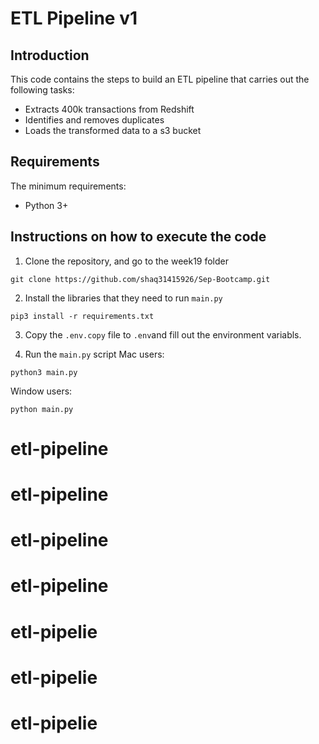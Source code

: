 # ETL Pipeline v1

## Introduction
This code contains the steps to build an ETL pipeline that carries out the following tasks:
- Extracts 400k transactions from Redshift
- Identifies and removes duplicates
- Loads the transformed data to a s3 bucket

## Requirements
The minimum requirements:
- Python 3+

## Instructions on how to execute the code

1. Clone the repository, and go to the week19 folder
````
git clone https://github.com/shaq31415926/Sep-Bootcamp.git
````

2. Install the libraries that they need to run `main.py`
````
pip3 install -r requirements.txt
````

3. Copy the `.env.copy` file to `.env`and fill out the environment variabls.

4. Run the `main.py` script
Mac users:
```
python3 main.py
```

Window users:
```
python main.py
```
# etl-pipeline
# etl-pipeline
# etl-pipeline
# etl-pipeline
# etl-pipelie
# etl-pipelie
# etl-pipelie
